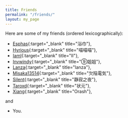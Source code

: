 ```yaml
---
title: Friends
permalink: "/friends/"
layout: my_page
---
```


Here are some of my friends (ordered lexicographically):
- [Esphas](https://icefla.me){:target="_blank" title="浴巾"},
- [Hyrious](https://hyrious.me){:target="_blank" title="喵喵喵"},
- [IamI](https://iami.town){:target="_blank" title="II"},
- [Invwindy](https://cirno.blog){:target="_blank" title="⑨姐姐"},
- [Lanza](https://lanzainc.xyz){:target="_blank" title="lanza"},
- [Misaka13514](https://atri.tk){:target="_blank" title="欠陥電気"},
- [Silent](https://not-hentai.com){:target="_blank" title="静寂之夜"},
- [Taroxd](https://taroxd.github.io){:target="_blank" title="状元"},
- [Xiang](https://orashshi.github.io){:target="_blank" title="Orash"},

and
- You.
